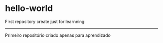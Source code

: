 # hello-world
First repository create just for learnning

----
Primeiro repositório criado apenas para aprendizado
